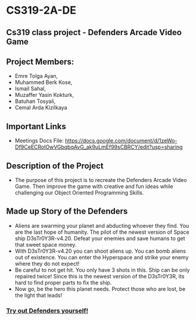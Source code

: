 # CS319-2A-DE
## Cs319 class project - Defenders Arcade Video Game

## Project Members:


- Emre Tolga Ayan,
- Muhammed Berk Kose, 
- Ismail Sahal, 
- Muzaffer Yasin Kokturk, 
- Batuhan Tosyali, 
- Cemal Arda Kizilkaya
    
## Important Links

- Meetings Docs File: https://docs.google.com/document/d/1zeWo-Df9CeECRolOwVGbqbqAvG_ak9uLmEf99sCBRCY/edit?usp=sharing
## Description of the Project


- The purpose of this project is to recreate the Defenders Arcade Video Game.
Then improve the game with creative and fun ideas 
while challenging our Object Oriented Programming Skills.
## Made up Story of the Defenders


- Aliens are swarming your planet and abducting whoever they find.
You are the last hope of humanity. The pilot of the newest version of Space ship D3sTr0Y3R-v4.20.
Defeat your enemies and save humans to get that sweet space money.
- With D3sTr0Y3R-v4.20 you can shoot aliens up. You can bomb aliens out of existence.
You can enter the Hyperspace and strike your enemy where they do not expect!
- Be careful to not get hit. You only have 3 shots in this. Ship can be only repaired twice!
Since this is the newest version of the D3sTr0Y3R, its hard to find proper parts to fix the ship.
- Now go, be the hero this planet needs. Protect those who are lost, be the light that leads!

### [Try out Defenders yourself!](https://archive.org/details/arcade_defender) 
    
